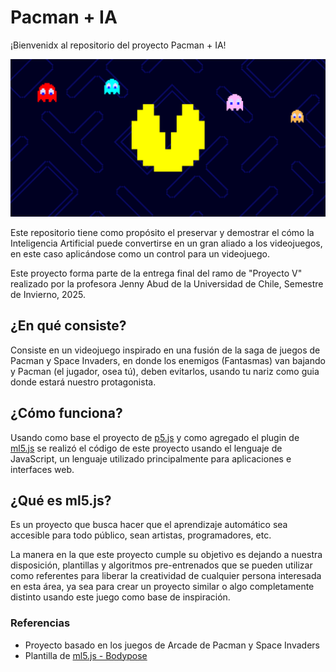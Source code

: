 # Pacman + IA
¡Bienvenidx al repositorio del proyecto Pacman + IA!

![Portada del repositorio con un estilo pixelart](ReadMe/Banner.png)

Este repositorio tiene como propósito el preservar y demostrar el cómo la Inteligencia Artificial puede convertirse en un gran aliado a los videojuegos, en este caso aplicándose como un control para un videojuego.

Este proyecto forma parte de la entrega final del ramo de "Proyecto V" realizado por la profesora Jenny Abud de la Universidad de Chile, Semestre de Invierno, 2025.

## ¿En qué consiste?

Consiste en un videojuego inspirado en una fusión de la saga de juegos de Pacman y Space Invaders, en donde los enemigos (Fantasmas) van bajando y Pacman (el jugador, osea tú), deben evitarlos, usando tu nariz como guia donde estará nuestro protagonista.

## ¿Cómo funciona?

Usando como base el proyecto de [p5.js](https://p5js.org/) y como agregado el plugin de [ml5.js](https://ml5js.org/) se realizó el código de este proyecto usando el lenguaje de JavaScript, un lenguaje utilizado principalmente para aplicaciones e interfaces web.

## ¿Qué es ml5.js?

Es un proyecto que busca hacer que el aprendizaje automático sea accesible para todo público, sean artistas, programadores, etc.

La manera en la que este proyecto cumple su objetivo es dejando a nuestra disposición, plantillas y algoritmos pre-entrenados que se pueden utilizar como referentes para liberar la creatividad de cualquier persona interesada en esta área, ya sea para crear un proyecto similar o algo completamente distinto usando este juego como base de inspiración.

### Referencias

- Proyecto basado en los juegos de Arcade de Pacman y Space Invaders  
- Plantilla de [ml5.js - Bodypose](https://docs.ml5js.org/#/reference/bodypose)
